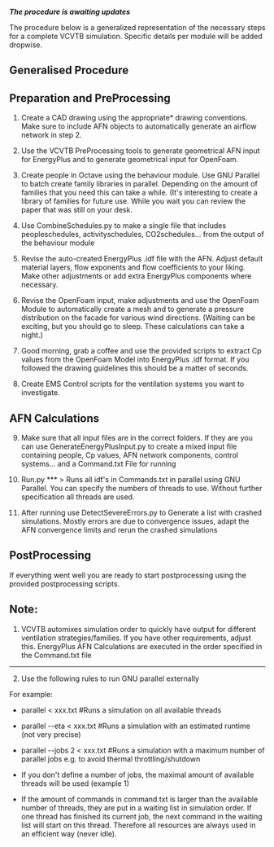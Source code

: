 **_The procedure is awaiting updates_**

The procedure below is a generalized representation of the necessary steps for a complete VCVTB simulation. Specific details per module will be added dropwise.

Generalised Procedure
---------

Preparation and PreProcessing
------------

1) Create a CAD drawing using the appropriate* drawing conventions. Make sure to include AFN objects to automatically generate an airflow network in step 2.

2) Use the VCVTB PreProcessing tools to generate geometrical AFN input for EnergyPlus and to generate geometrical input for OpenFoam. 

3) Create people in Octave using the behaviour module. Use GNU Parallel to batch create family libraries in parallel. Depending on the amount of families that you need this can take a while. (It's interesting to create a library of families for future use. While you wait you can review the paper that was still on your desk.

4) Use CombineSchedules.py to make a single file that includes peopleschedules, activityschedules, CO2schedules... from the output of the behaviour module

5) Revise the auto-created EnergyPlus .idf file with the AFN. Adjust default material layers, flow exponents and flow coefficients to your liking. Make other adjustments or add extra EnergyPlus components where necessary.

6) Revise the OpenFoam input, make adjustments and use the OpenFoam Module to automatically create a mesh and to generate a pressure distribution on the facade for various wind directions. (Waiting can be exciting, but you should go to sleep. These calculations can take a night.)

7) Good morning, grab a coffee and use the provided scripts to extract Cp values from the OpenFoam Model into EnergyPlus .idf format. If you followed the drawing guidelines this should be a matter of seconds.

8) Create EMS Control scripts for the ventilation systems you want to investigate.

AFN Calculations 
------------
9) Make sure that all input files are in the correct folders. If they are you can use GenerateEnergyPlusInput.py to create a mixed input file containing people, Cp values, AFN network components, control systems... and a Command.txt File for running

10) Run.py *** > Runs all idf's in Commands.txt in parallel using GNU Parallel. You can specify the numbers of threads to use. Without further specification all threads are used. 

11) After running use DetectSevereErrors.py to Generate a list with crashed simulations. Mostly errors are due to convergence issues, adapt the AFN convergence limits and rerun the crashed simulations

PostProcessing
------------
If everything went well you are ready to start postprocessing using the provided postprocessing scripts.
 

Note:
------------

1) VCVTB automixes simulation order to quickly have output for different ventilation strategies/families. If you have other requirements, adjust this. EnergyPlus AFN Calculations are executed in the order specified in the Command.txt file

-------------------------------------------------------------------------------------------

2) Use the following rules to run GNU parallel externally

For example:

- parallel < xxx.txt                 #Runs a simulation on all available threads
- parallel --eta < xxx.txt 		#Runs a simulation with an estimated runtime (not very precise)
- parallel --jobs 2 < xxx.txt	#Runs a simulation with a maximum number of parallel jobs e.g. to avoid thermal throttling/shutdown

- If you don't define a number of jobs, the maximal amount of available threads will be used (example 1)
- If the amount of commands in command.txt is larger than the available number of threads, they are put in a waiting list in simulation order. If one thread has finished its current job, the next command in the waiting list will start on this thread. Therefore all resources are always used in an efficient way (never idle).
